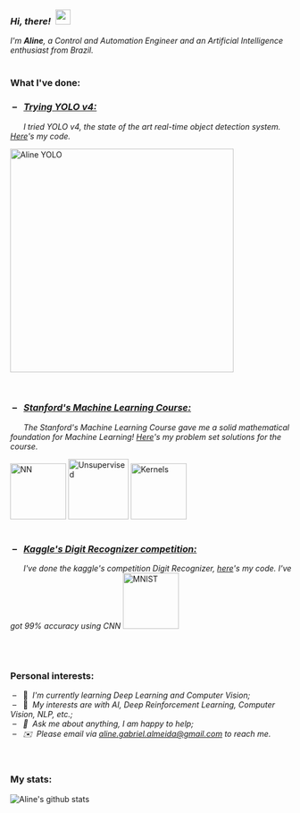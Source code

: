 ### *Hi, there!* &nbsp;<img src="https://user-images.githubusercontent.com/5679180/79618120-0daffb80-80be-11ea-819e-d2b0fa904d07.gif" width="27px">   
*I'm **Aline**, a Control and Automation Engineer and an Artificial Intelligence enthusiast from Brazil.*  
&nbsp;  
### **What I've done:**  

### &nbsp;– &nbsp; [*Trying YOLO v4:*](https://github.com/AlmeidaAlin3/my_YOLO/blob/master/myYOLOv4.ipynb)  
&nbsp; &nbsp; &nbsp; *I tried YOLO v4, the state of the art real-time object detection system. [Here](https://github.com/AlmeidaAlin3/my_YOLO/blob/master/myYOLOv4.ipynb)'s my code.*  

<a href="https://github.com/AlmeidaAlin3/my_YOLO/blob/master/img/Aline.png"><img src="https://github.com/AlmeidaAlin3/my_YOLO/blob/master/img/Aline.png" title="Aline YOLO" alt="Aline YOLO" height="400"></a>  

&nbsp; 
&nbsp; 

### &nbsp;– &nbsp; [*Stanford's Machine Learning Course:*](https://github.com/AlmeidaAlin3/MachineLearning/blob/master/README.md)  
&nbsp; &nbsp; &nbsp; *The Stanford's Machine Learning Course gave me a solid mathematical foundation for Machine Learning! [Here](https://github.com/AlmeidaAlin3/MachineLearning/blob/master/README.md)'s my problem set solutions for the course.* 

<a href="https://raw.githubusercontent.com/AlmeidaAlin3/MachineLearning/master/ProblemSet3/Exercise1/img/dataset_simpleNN.png"><img src="https://raw.githubusercontent.com/AlmeidaAlin3/MachineLearning/master/ProblemSet3/Exercise1/img/dataset_simpleNN.png" title="NN" alt="NN" height="100"></a> <a href="https://raw.githubusercontent.com/AlmeidaAlin3/MachineLearning/master/ProblemSet3/Exercise4/img/4d_plot3.png"><img src="https://raw.githubusercontent.com/AlmeidaAlin3/MachineLearning/master/ProblemSet3/Exercise4/img/4d_plot3.png" title="Unsupervised" alt="Unsupervised" height="108"></a> <a href="https://raw.githubusercontent.com/AlmeidaAlin3/MachineLearning/master/ProblemSet2/Exercise5/img/5c_plot_ii.png"><img src="https://raw.githubusercontent.com/AlmeidaAlin3/MachineLearning/master/ProblemSet2/Exercise5/img/5c_plot_ii.png" title="Kernels" alt="Kernels" height="100"></a> 
&nbsp;  
&nbsp;  
### &nbsp;– &nbsp; [*Kaggle's Digit Recognizer competition:*](https://github.com/AlmeidaAlin3/KaggleCompetition_digitRecognizerMNIST/blob/master/digitRecognizer_MNIST/digitRecognizer_KerasCNN.ipynb)  
&nbsp; &nbsp; &nbsp; *I've done the kaggle's competition Digit Recognizer, [here](https://github.com/AlmeidaAlin3/KaggleCompetition_digitRecognizerMNIST/blob/master/digitRecognizer_MNIST/digitRecognizer_KerasCNN.ipynb)'s my code. I've got 99% accuracy using CNN* 
<a href="https://raw.githubusercontent.com/AlmeidaAlin3/KaggleCompetition_digitRecognizerMNIST/master/digitRecognizer_MNIST/digits.png"><img src="https://raw.githubusercontent.com/AlmeidaAlin3/KaggleCompetition_digitRecognizerMNIST/master/digitRecognizer_MNIST/digits.png" title="MNIST" alt="MNIST" height="100"></a>  

&nbsp;  
&nbsp;  
### **Personal interests:**  
&nbsp;– &nbsp; 🌱 &nbsp;*I'm currently learning Deep Learning and Computer Vision;*  
&nbsp;– &nbsp; 👾 &nbsp;*My interests are with AI, Deep Reinforcement Learning, Computer Vision, NLP, etc.;  
&nbsp;– &nbsp; 💬 &nbsp;*Ask me about anything, I am happy to help;*  
&nbsp;– &nbsp; ✉️ &nbsp;Please email via aline.gabriel.almeida@gmail.com to reach me.*  
&nbsp;  
&nbsp;  
### **My stats:**  
![Aline's github stats](https://github-readme-stats.vercel.app/api?username=almeidaalin3&show_icons=true&hide_border=true)
&nbsp;  
<!--
 <img align="right" alt="" src=""/> 
-->


